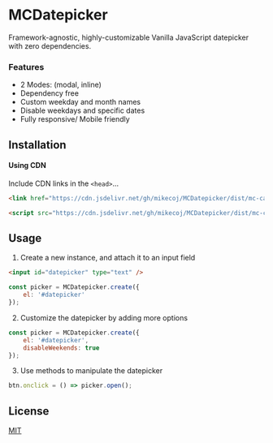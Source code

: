 # MCDatepicker

Framework-agnostic, highly-customizable Vanilla JavaScript datepicker with zero dependencies.

### Features

- 2 Modes: (modal, inline)
- Dependency free
- Custom weekday and month names
- Disable weekdays and specific dates
- Fully responsive/ Mobile friendly

## Installation

#### Using CDN

Include CDN links in the `<head>`...

```html
<link href="https://cdn.jsdelivr.net/gh/mikecoj/MCDatepicker/dist/mc-calendar.min.css"	rel="stylesheet"/>

<script src="https://cdn.jsdelivr.net/gh/mikecoj/MCDatepicker/dist/mc-calendar.min.js"></script>
```

## Usage

1. Create a new instance, and attach it to an input field

```html
<input id="datepicker" type="text" />
```

```javascript
const picker = MCDatepicker.create({
	el: '#datepicker'
});
```

2. Customize the datepicker by adding more options

```javascript
const picker = MCDatepicker.create({
	el: '#datepicker',
	disableWeekends: true
});
```

3. Use methods to manipulate the datepicker

```javascript
btn.onclick = () => picker.open();
```

## License

[MIT](LICENSE)
